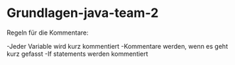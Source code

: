 # Grundlagen-java-team-2

Regeln für die Kommentare:

-Jeder Variable wird kurz kommentiert
-Kommentare werden, wenn es geht kurz gefasst
-If statements werden kommentiert

